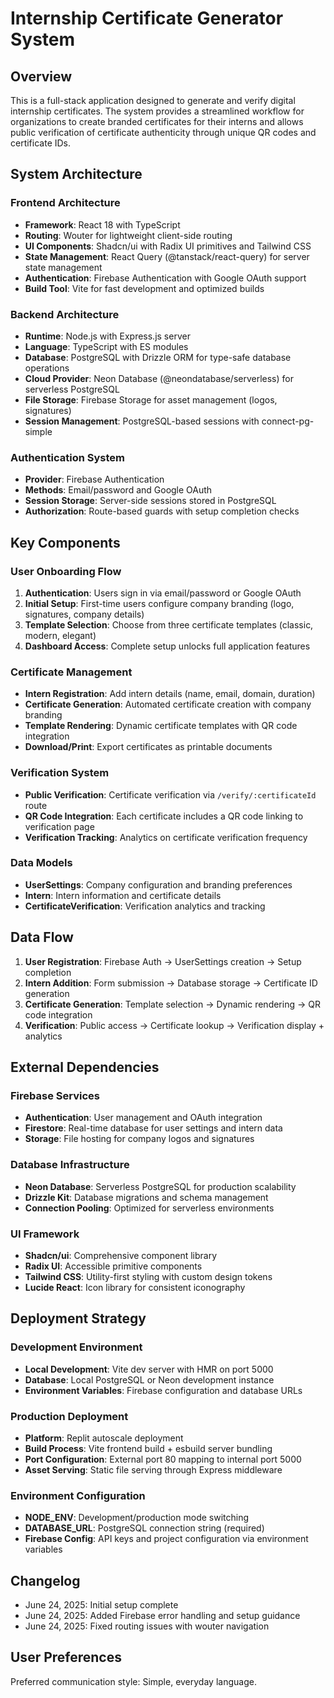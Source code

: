 # Internship Certificate Generator System

## Overview

This is a full-stack application designed to generate and verify digital internship certificates. The system provides a streamlined workflow for organizations to create branded certificates for their interns and allows public verification of certificate authenticity through unique QR codes and certificate IDs.

## System Architecture

### Frontend Architecture
- **Framework**: React 18 with TypeScript
- **Routing**: Wouter for lightweight client-side routing
- **UI Components**: Shadcn/ui with Radix UI primitives and Tailwind CSS
- **State Management**: React Query (@tanstack/react-query) for server state management
- **Authentication**: Firebase Authentication with Google OAuth support
- **Build Tool**: Vite for fast development and optimized builds

### Backend Architecture
- **Runtime**: Node.js with Express.js server
- **Language**: TypeScript with ES modules
- **Database**: PostgreSQL with Drizzle ORM for type-safe database operations
- **Cloud Provider**: Neon Database (@neondatabase/serverless) for serverless PostgreSQL
- **File Storage**: Firebase Storage for asset management (logos, signatures)
- **Session Management**: PostgreSQL-based sessions with connect-pg-simple

### Authentication System
- **Provider**: Firebase Authentication
- **Methods**: Email/password and Google OAuth
- **Session Storage**: Server-side sessions stored in PostgreSQL
- **Authorization**: Route-based guards with setup completion checks

## Key Components

### User Onboarding Flow
1. **Authentication**: Users sign in via email/password or Google OAuth
2. **Initial Setup**: First-time users configure company branding (logo, signatures, company details)
3. **Template Selection**: Choose from three certificate templates (classic, modern, elegant)
4. **Dashboard Access**: Complete setup unlocks full application features

### Certificate Management
- **Intern Registration**: Add intern details (name, email, domain, duration)
- **Certificate Generation**: Automated certificate creation with company branding
- **Template Rendering**: Dynamic certificate templates with QR code integration
- **Download/Print**: Export certificates as printable documents

### Verification System
- **Public Verification**: Certificate verification via `/verify/:certificateId` route
- **QR Code Integration**: Each certificate includes a QR code linking to verification page
- **Verification Tracking**: Analytics on certificate verification frequency

### Data Models
- **UserSettings**: Company configuration and branding preferences
- **Intern**: Intern information and certificate details
- **CertificateVerification**: Verification analytics and tracking

## Data Flow

1. **User Registration**: Firebase Auth → UserSettings creation → Setup completion
2. **Intern Addition**: Form submission → Database storage → Certificate ID generation
3. **Certificate Generation**: Template selection → Dynamic rendering → QR code integration
4. **Verification**: Public access → Certificate lookup → Verification display + analytics

## External Dependencies

### Firebase Services
- **Authentication**: User management and OAuth integration
- **Firestore**: Real-time database for user settings and intern data
- **Storage**: File hosting for company logos and signatures

### Database Infrastructure
- **Neon Database**: Serverless PostgreSQL for production scalability
- **Drizzle Kit**: Database migrations and schema management
- **Connection Pooling**: Optimized for serverless environments

### UI Framework
- **Shadcn/ui**: Comprehensive component library
- **Radix UI**: Accessible primitive components
- **Tailwind CSS**: Utility-first styling with custom design tokens
- **Lucide React**: Icon library for consistent iconography

## Deployment Strategy

### Development Environment
- **Local Development**: Vite dev server with HMR on port 5000
- **Database**: Local PostgreSQL or Neon development instance
- **Environment Variables**: Firebase configuration and database URLs

### Production Deployment
- **Platform**: Replit autoscale deployment
- **Build Process**: Vite frontend build + esbuild server bundling
- **Port Configuration**: External port 80 mapping to internal port 5000
- **Asset Serving**: Static file serving through Express middleware

### Environment Configuration
- **NODE_ENV**: Development/production mode switching
- **DATABASE_URL**: PostgreSQL connection string (required)
- **Firebase Config**: API keys and project configuration via environment variables

## Changelog
- June 24, 2025: Initial setup complete
- June 24, 2025: Added Firebase error handling and setup guidance
- June 24, 2025: Fixed routing issues with wouter navigation

## User Preferences

Preferred communication style: Simple, everyday language.